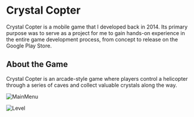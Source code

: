 # Crystal Copter

Crystal Copter is a mobile game that I developed back in 2014. Its primary purpose was to serve as a project for me to gain hands-on experience in the entire game development process, from concept to release on the Google Play Store.

## About the Game
Crystal Copter is an arcade-style game where players control a helicopter through a series of caves and collect valuable crystals along the way. 

![MainMenu](https://github.com/JacoBijker/CrystalCopter/assets/145118031/e96b6b91-5dd8-4bf0-83ee-2a65713a22a2)

![Level](https://github.com/JacoBijker/CrystalCopter/assets/145118031/7a2460a6-1a78-45b1-9ef1-e3b2f0c69016)
